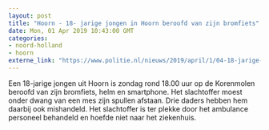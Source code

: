 ```yaml
---
layout: post
title: "Hoorn - 18- jarige jongen in Hoorn beroofd van zijn bromfiets"
date: Mon, 01 Apr 2019 10:43:00 GMT
categories: 
- noord-holland 
- hoorn 
externe_link: "https://www.politie.nl/nieuws/2019/april/1/04-18-jarige-jongen-in-hoorn-beroofd-van-zijn-bromfiets.html"
---
```


Een 18-jarige jongen uit Hoorn is zondag rond 18.00 uur op de Korenmolen beroofd van zijn bromfiets, helm en smartphone.
Het slachtoffer moest onder dwang van een mes zijn spullen afstaan. Drie daders hebben hem daarbij ook mishandeld. Het slachtoffer is ter plekke door het ambulance personeel behandeld en hoefde niet naar het ziekenhuis.
